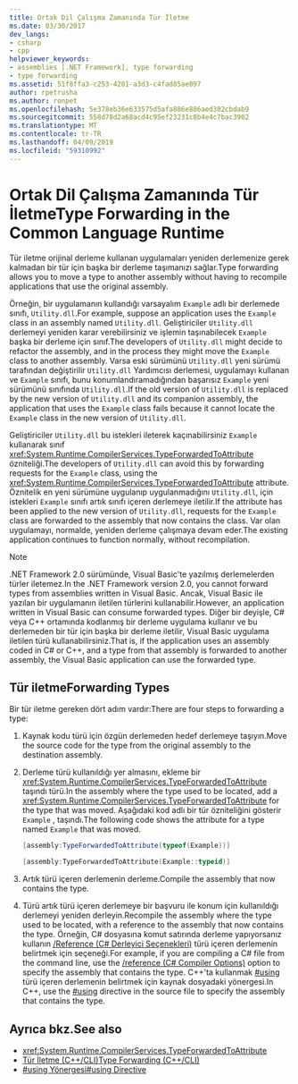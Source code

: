 ```yaml
---
title: Ortak Dil Çalışma Zamanında Tür İletme
ms.date: 03/30/2017
dev_langs:
- csharp
- cpp
helpviewer_keywords:
- assemblies [.NET Framework], type forwarding
- type forwarding
ms.assetid: 51f8ffa3-c253-4201-a3d3-c4fad85ae097
author: rpetrusha
ms.author: ronpet
ms.openlocfilehash: 5e378eb36e633575d5afa886e886aed302cbdab9
ms.sourcegitcommit: 558d78d2a68acd4c95ef23231c8b4e4c7bac3902
ms.translationtype: MT
ms.contentlocale: tr-TR
ms.lasthandoff: 04/09/2019
ms.locfileid: "59310992"
---
```

# <a name="type-forwarding-in-the-common-language-runtime"></a><span data-ttu-id="6b80b-102">Ortak Dil Çalışma Zamanında Tür İletme</span><span class="sxs-lookup"><span data-stu-id="6b80b-102">Type Forwarding in the Common Language Runtime</span></span>
<span data-ttu-id="6b80b-103">Tür iletme orijinal derleme kullanan uygulamaları yeniden derlemenize gerek kalmadan bir tür için başka bir derleme taşımanızı sağlar.</span><span class="sxs-lookup"><span data-stu-id="6b80b-103">Type forwarding allows you to move a type to another assembly without having to recompile applications that use the original assembly.</span></span>  
  
 <span data-ttu-id="6b80b-104">Örneğin, bir uygulamanın kullandığı varsayalım `Example` adlı bir derlemede sınıfı, `Utility.dll`.</span><span class="sxs-lookup"><span data-stu-id="6b80b-104">For example, suppose an application uses the `Example` class in an assembly named `Utility.dll`.</span></span> <span data-ttu-id="6b80b-105">Geliştiriciler `Utility.dll` derlemeyi yeniden karar verebilirsiniz ve işlemin taşınabilecek `Example` başka bir derleme için sınıf.</span><span class="sxs-lookup"><span data-stu-id="6b80b-105">The developers of `Utility.dll` might decide to refactor the assembly, and in the process they might move the `Example` class to another assembly.</span></span> <span data-ttu-id="6b80b-106">Varsa eski sürümünü `Utility.dll` yeni sürümü tarafından değiştirilir `Utility.dll` Yardımcısı derlemesi, uygulamayı kullanan ve `Example` sınıfı, bunu konumlandıramadığından başarısız `Example` yeni sürümünü sınıfında `Utility.dll`.</span><span class="sxs-lookup"><span data-stu-id="6b80b-106">If the old version of `Utility.dll` is replaced by the new version of `Utility.dll` and its companion assembly, the application that uses the `Example` class fails because it cannot locate the `Example` class in the new version of `Utility.dll`.</span></span>  
  
 <span data-ttu-id="6b80b-107">Geliştiriciler `Utility.dll` bu istekleri ileterek kaçınabilirsiniz `Example` kullanarak sınıf <xref:System.Runtime.CompilerServices.TypeForwardedToAttribute> özniteliği.</span><span class="sxs-lookup"><span data-stu-id="6b80b-107">The developers of `Utility.dll` can avoid this by forwarding requests for the `Example` class, using the <xref:System.Runtime.CompilerServices.TypeForwardedToAttribute> attribute.</span></span> <span data-ttu-id="6b80b-108">Öznitelik en yeni sürümüne uygulanıp uygulanmadığını `Utility.dll`, için istekleri `Example` sınıfı artık sınıfı içeren derlemeye iletilir.</span><span class="sxs-lookup"><span data-stu-id="6b80b-108">If the attribute has been applied to the new version of `Utility.dll`, requests for the `Example` class are forwarded to the assembly that now contains the class.</span></span> <span data-ttu-id="6b80b-109">Var olan uygulamayı, normalde, yeniden derleme çalışmaya devam eder.</span><span class="sxs-lookup"><span data-stu-id="6b80b-109">The existing application continues to function normally, without recompilation.</span></span>  
  
> [!NOTE]
>  <span data-ttu-id="6b80b-110">.NET Framework 2.0 sürümünde, Visual Basic'te yazılmış derlemelerden türler iletemez.</span><span class="sxs-lookup"><span data-stu-id="6b80b-110">In the .NET Framework version 2.0, you cannot forward types from assemblies written in Visual Basic.</span></span> <span data-ttu-id="6b80b-111">Ancak, Visual Basic ile yazılan bir uygulamanın iletilen türlerini kullanabilir.</span><span class="sxs-lookup"><span data-stu-id="6b80b-111">However, an application written in Visual Basic can consume forwarded types.</span></span> <span data-ttu-id="6b80b-112">Diğer bir deyişle, C# veya C++ ortamında kodlanmış bir derleme uygulama kullanır ve bu derlemeden bir tür için başka bir derleme iletilir, Visual Basic uygulama iletilen türü kullanabilirsiniz.</span><span class="sxs-lookup"><span data-stu-id="6b80b-112">That is, if the application uses an assembly coded in C# or C++, and a type from that assembly is forwarded to another assembly, the Visual Basic application can use the forwarded type.</span></span>  
  
## <a name="forwarding-types"></a><span data-ttu-id="6b80b-113">Tür iletme</span><span class="sxs-lookup"><span data-stu-id="6b80b-113">Forwarding Types</span></span>  
 <span data-ttu-id="6b80b-114">Bir tür iletme gereken dört adım vardır:</span><span class="sxs-lookup"><span data-stu-id="6b80b-114">There are four steps to forwarding a type:</span></span>  
  
1. <span data-ttu-id="6b80b-115">Kaynak kodu türü için özgün derlemeden hedef derlemeye taşıyın.</span><span class="sxs-lookup"><span data-stu-id="6b80b-115">Move the source code for the type from the original assembly to the destination assembly.</span></span>  
  
2. <span data-ttu-id="6b80b-116">Derleme türü kullanıldığı yer almasını, ekleme bir <xref:System.Runtime.CompilerServices.TypeForwardedToAttribute> taşındı türü.</span><span class="sxs-lookup"><span data-stu-id="6b80b-116">In the assembly where the type used to be located, add a <xref:System.Runtime.CompilerServices.TypeForwardedToAttribute> for the type that was moved.</span></span> <span data-ttu-id="6b80b-117">Aşağıdaki kod adlı bir tür özniteliğini gösterir `Example` , taşındı.</span><span class="sxs-lookup"><span data-stu-id="6b80b-117">The following code shows the attribute for a type named `Example` that was moved.</span></span>  
  
    ```csharp  
    [assembly:TypeForwardedToAttribute(typeof(Example))]  
    ```  
  
    ```cpp  
    [assembly:TypeForwardedToAttribute(Example::typeid)]  
    ```  
  
3. <span data-ttu-id="6b80b-118">Artık türü içeren derlemenin derleme.</span><span class="sxs-lookup"><span data-stu-id="6b80b-118">Compile the assembly that now contains the type.</span></span>  
  
4. <span data-ttu-id="6b80b-119">Türü artık türü içeren derlemeye bir başvuru ile konum için kullanıldığı derlemeyi yeniden derleyin.</span><span class="sxs-lookup"><span data-stu-id="6b80b-119">Recompile the assembly where the type used to be located, with a reference to the assembly that now contains the type.</span></span> <span data-ttu-id="6b80b-120">Örneğin, C# dosyasına komut satırında derleme yapıyorsanız kullanın [/Reference (C# Derleyici Seçenekleri)](~/docs/csharp/language-reference/compiler-options/reference-compiler-option.md) türü içeren derlemenin belirtmek için seçeneği.</span><span class="sxs-lookup"><span data-stu-id="6b80b-120">For example, if you are compiling a C# file from the command line, use the [/reference (C# Compiler Options)](~/docs/csharp/language-reference/compiler-options/reference-compiler-option.md) option to specify the assembly that contains the type.</span></span> <span data-ttu-id="6b80b-121">C++'ta kullanmak [#using](/cpp/preprocessor/hash-using-directive-cpp) türü içeren derlemenin belirtmek için kaynak dosyadaki yönergesi.</span><span class="sxs-lookup"><span data-stu-id="6b80b-121">In C++, use the [#using](/cpp/preprocessor/hash-using-directive-cpp) directive in the source file to specify the assembly that contains the type.</span></span>  
  
## <a name="see-also"></a><span data-ttu-id="6b80b-122">Ayrıca bkz.</span><span class="sxs-lookup"><span data-stu-id="6b80b-122">See also</span></span>

- <xref:System.Runtime.CompilerServices.TypeForwardedToAttribute>
- [<span data-ttu-id="6b80b-123">Tür İletme (C++/CLI)</span><span class="sxs-lookup"><span data-stu-id="6b80b-123">Type Forwarding (C++/CLI)</span></span>](/cpp/windows/type-forwarding-cpp-cli)
- [<span data-ttu-id="6b80b-124">#using Yönergesi</span><span class="sxs-lookup"><span data-stu-id="6b80b-124">#using Directive</span></span>](/cpp/preprocessor/hash-using-directive-cpp)
